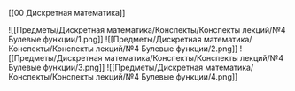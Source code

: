 [[00 Дискретная математика]]

![[Предметы/Дискретная математика/Конспекты/Конспекты лекций/№4 Булевые функции/1.png]]
![[Предметы/Дискретная математика/Конспекты/Конспекты лекций/№4 Булевые функции/2.png]]
![[Предметы/Дискретная математика/Конспекты/Конспекты лекций/№4 Булевые функции/3.png]]
![[Предметы/Дискретная математика/Конспекты/Конспекты лекций/№4 Булевые функции/4.png]]
